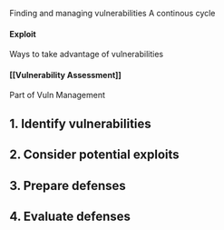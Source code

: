 Finding and managing vulnerabilities
A continous cycle
#### Exploit
Ways to take advantage of vulnerabilities

#### [[Vulnerability Assessment]]
Part of Vuln Management

## 1. Identify vulnerabilities


## 2. Consider potential exploits


## 3. Prepare defenses


## 4. Evaluate defenses
